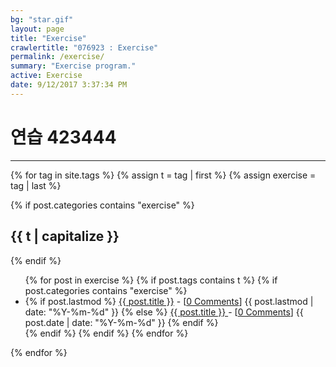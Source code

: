 ```yaml
---
bg: "star.gif"
layout: page
title: "Exercise"
crawlertitle: "076923 : Exercise"
permalink: /exercise/
summary: "Exercise program."
active: Exercise
date: 9/12/2017 3:37:34 PM 
---
```

# 연습 423444 #
----------

{% for tag in site.tags %}
  {% assign t = tag | first %}
  {% assign exercise = tag | last %}

{% if post.categories contains "exercise" %}
  <h2 class="category-key" id="{{ t | downcase }}">{{ t | capitalize }}</h2>
{% endif %}

  <ul class="year">
    {% for post in exercise %}
      {% if post.tags contains t %}
        {% if post.categories contains "exercise" %}
        <li>
          {% if post.lastmod %}
            <a href="{{ post.url }}">{{ post.title }}</a> - [<a href="{{ post.url }}#disqus_thread" data-disqus-identifier="{{ post.id }}">0 Comments</a>]
            <span class="date">{{ post.lastmod | date: "%Y-%m-%d"  }}</span>
          {% else %}
            <a href="{{ post.url }}">{{ post.title }} </a> - [<a href="{{ post.url }}#disqus_thread" data-disqus-identifier="{{ post.id }}">0 Comments</a>]
            <span class="date">{{ post.date | date: "%Y-%m-%d"  }}</span>
          {% endif %}
        </li>
      {% endif %}
      {% endif %}
    {% endfor %}
  </ul>


{% endfor %}


